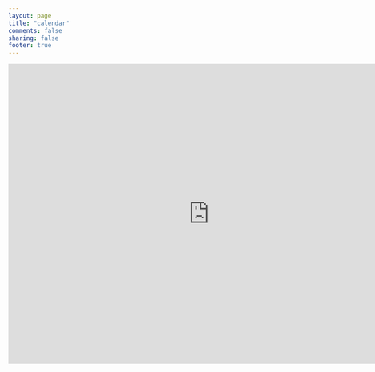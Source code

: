 ```yaml
---
layout: page
title: "calendar"
comments: false
sharing: false
footer: true
---
```


<iframe src="https://www.google.com/calendar/embed?title=CSCU%20Calendar&amp;showCalendars=0&amp;height=500&amp;wkst=1&amp;src=1mc20ic4qqfhl2o3m0jhon0h80%40group.calendar.google.com&amp;color=%231B887A&amp;ctz=America%2FToronto" style=" border-width:0 " width="800" height="600" frameborder="0" scrolling="no"></iframe>
